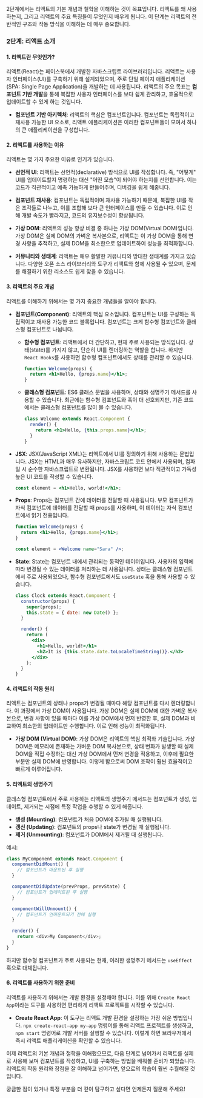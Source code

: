 2단계에서는 리액트의 기본 개념과 철학을 이해하는 것이 목표입니다. 리액트를 왜 사용하는지, 그리고 리액트의 주요 특징들이 무엇인지 배우게 됩니다. 이 단계는 리액트의 전반적인 구조와 작동 방식을 이해하는 데 매우 중요합니다.

### 2단계: 리액트 소개

#### 1. 리액트란 무엇인가?

리액트(React)는 페이스북에서 개발한 자바스크립트 라이브러리입니다. 리액트는 사용자 인터페이스(UI)를 구축하기 위해 설계되었으며, 주로 단일 페이지 애플리케이션(SPA: Single Page Application)을 개발하는 데 사용됩니다. 리액트의 주요 목표는 **컴포넌트 기반 개발**을 통해 복잡한 사용자 인터페이스를 보다 쉽게 관리하고, 효율적으로 업데이트할 수 있게 하는 것입니다.

- **컴포넌트 기반 아키텍처**: 리액트의 핵심은 컴포넌트입니다. 컴포넌트는 독립적이고 재사용 가능한 UI 요소로, 리액트 애플리케이션은 이러한 컴포넌트들이 모여서 하나의 큰 애플리케이션을 구성합니다.

#### 2. 리액트를 사용하는 이유

리액트는 몇 가지 주요한 이유로 인기가 있습니다.

- **선언적 UI**: 리액트는 선언적(declarative) 방식으로 UI를 작성합니다. 즉, "어떻게" UI를 업데이트할지 명령하는 대신 "어떤 모습"이 되어야 하는지를 선언합니다. 이는 코드가 직관적이고 예측 가능하게 만들어주며, 디버깅을 쉽게 해줍니다.
  
- **컴포넌트 재사용**: 컴포넌트는 독립적이며 재사용 가능하기 때문에, 복잡한 UI를 작은 조각들로 나누고, 이를 조합해 보다 큰 인터페이스를 만들 수 있습니다. 이로 인해 개발 속도가 빨라지고, 코드의 유지보수성이 향상됩니다.

- **가상 DOM**: 리액트의 성능 향상 비결 중 하나는 가상 DOM(Virtual DOM)입니다. 가상 DOM은 실제 DOM의 가벼운 복사본으로, 리액트는 이 가상 DOM을 통해 변경 사항을 추적하고, 실제 DOM을 최소한으로 업데이트하여 성능을 최적화합니다.

- **커뮤니티와 생태계**: 리액트는 매우 활발한 커뮤니티와 방대한 생태계를 가지고 있습니다. 다양한 오픈 소스 라이브러리와 도구가 리액트와 함께 사용될 수 있으며, 문제를 해결하기 위한 리소스도 쉽게 찾을 수 있습니다.

#### 3. 리액트의 주요 개념

리액트를 이해하기 위해서는 몇 가지 중요한 개념들을 알아야 합니다.

- **컴포넌트(Component)**: 리액트의 핵심 요소입니다. 컴포넌트는 UI를 구성하는 독립적이고 재사용 가능한 코드 블록입니다. 컴포넌트는 크게 함수형 컴포넌트와 클래스형 컴포넌트로 나뉩니다.
  
  - **함수형 컴포넌트**: 리액트에서 더 간단하고, 현재 주로 사용되는 방식입니다. 상태(state)를 가지지 않고, 단순히 UI를 렌더링하는 역할을 합니다. 하지만 `React Hooks`를 사용하면 함수형 컴포넌트에서도 상태를 관리할 수 있습니다.
    
    ```jsx
    function Welcome(props) {
      return <h1>Hello, {props.name}</h1>;
    }
    ```

  - **클래스형 컴포넌트**: ES6 클래스 문법을 사용하며, 상태와 생명주기 메서드를 사용할 수 있습니다. 최근에는 함수형 컴포넌트와 훅이 더 선호되지만, 기존 코드에서는 클래스형 컴포넌트를 많이 볼 수 있습니다.
    
    ```jsx
    class Welcome extends React.Component {
      render() {
        return <h1>Hello, {this.props.name}</h1>;
      }
    }
    ```

- **JSX**: JSX(JavaScript XML)는 리액트에서 UI를 정의하기 위해 사용하는 문법입니다. JSX는 HTML과 매우 유사하지만, 자바스크립트 코드 안에서 사용되며, 컴파일 시 순수한 자바스크립트로 변환됩니다. JSX를 사용하면 보다 직관적이고 가독성 높은 UI 코드를 작성할 수 있습니다.

  ```jsx
  const element = <h1>Hello, world!</h1>;
  ```

- **Props**: Props는 컴포넌트 간에 데이터를 전달할 때 사용됩니다. 부모 컴포넌트가 자식 컴포넌트에 데이터를 전달할 때 props를 사용하며, 이 데이터는 자식 컴포넌트에서 읽기 전용입니다.

  ```jsx
  function Welcome(props) {
    return <h1>Hello, {props.name}</h1>;
  }

  const element = <Welcome name="Sara" />;
  ```

- **State**: State는 컴포넌트 내에서 관리되는 동적인 데이터입니다. 사용자의 입력에 따라 변경될 수 있는 데이터를 처리하는 데 사용됩니다. 상태는 클래스형 컴포넌트에서 주로 사용되었으나, 함수형 컴포넌트에서도 `useState` 훅을 통해 사용할 수 있습니다.

  ```jsx
  class Clock extends React.Component {
    constructor(props) {
      super(props);
      this.state = { date: new Date() };
    }

    render() {
      return (
        <div>
          <h1>Hello, world!</h1>
          <h2>It is {this.state.date.toLocaleTimeString()}.</h2>
        </div>
      );
    }
  }
  ```

#### 4. 리액트의 작동 원리

리액트는 컴포넌트의 상태나 props가 변경될 때마다 해당 컴포넌트를 다시 렌더링합니다. 이 과정에서 가상 DOM이 사용됩니다. 가상 DOM은 실제 DOM에 대한 가벼운 복사본으로, 변경 사항이 있을 때마다 이를 가상 DOM에서 먼저 반영한 후, 실제 DOM과 비교하여 최소한의 업데이트만 수행합니다. 이로 인해 성능이 최적화됩니다.

- **가상 DOM (Virtual DOM)**: 가상 DOM은 리액트의 핵심 최적화 기술입니다. 가상 DOM은 메모리에 존재하는 가벼운 DOM 복사본으로, 상태 변화가 발생할 때 실제 DOM을 직접 수정하는 대신 가상 DOM에서 먼저 변경을 적용하고, 이후에 필요한 부분만 실제 DOM에 반영합니다. 이렇게 함으로써 DOM 조작이 훨씬 효율적이고 빠르게 이루어집니다.

#### 5. 리액트의 생명주기

클래스형 컴포넌트에서 주로 사용하는 리액트의 생명주기 메서드는 컴포넌트가 생성, 업데이트, 제거되는 시점에 특정 작업을 수행할 수 있게 해줍니다.

- **생성 (Mounting)**: 컴포넌트가 처음 DOM에 추가될 때 실행됩니다.
- **갱신 (Updating)**: 컴포넌트의 props나 state가 변경될 때 실행됩니다.
- **제거 (Unmounting)**: 컴포넌트가 DOM에서 제거될 때 실행됩니다.

예시:
```javascript
class MyComponent extends React.Component {
  componentDidMount() {
    // 컴포넌트가 마운트된 후 실행
  }

  componentDidUpdate(prevProps, prevState) {
    // 컴포넌트가 업데이트된 후 실행
  }

  componentWillUnmount() {
    // 컴포넌트가 언마운트되기 전에 실행
  }

  render() {
    return <div>My Component</div>;
  }
}
```

하지만 함수형 컴포넌트가 주로 사용되는 현재, 이러한 생명주기 메서드는 `useEffect` 훅으로 대체됩니다.

#### 6. 리액트를 사용하기 위한 준비

리액트를 사용하기 위해서는 개발 환경을 설정해야 합니다. 이를 위해 `Create React App`이라는 도구를 사용하면 편리하게 리액트 프로젝트를 시작할 수 있습니다.

- **Create React App**: 이 도구는 리액트 개발 환경을 설정하는 가장 쉬운 방법입니다. `npx create-react-app my-app` 명령어를 통해 리액트 프로젝트를 생성하고, `npm start` 명령어로 개발 서버를 실행할 수 있습니다. 이렇게 하면 브라우저에서 즉시 리액트 애플리케이션을 확인할 수 있습니다.

이제 리액트의 기본 개념과 철학을 이해했으므로, 다음 단계로 넘어가서 리액트를 실제로 사용해 보며 컴포넌트를 작성하고, UI를 구축하는 방법을 배워볼 준비가 되었습니다. 리액트의 작동 원리와 장점을 잘 이해하고 넘어가면, 앞으로의 학습이 훨씬 수월해질 것입니다.

궁금한 점이 있거나 특정 부분을 더 깊이 탐구하고 싶다면 언제든지 질문해 주세요!